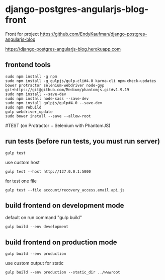 # django-postgres-angularjs-blog-front
  Front for project https://github.com/EndyKaufman/django-postgres-angularjs-blog

https://django-postgres-angularjs-blog.herokuapp.com


## frontend tools
```
sudo npm install -g npm
sudo npm install -g gulpjs/gulp-cli#4.0 karma-cli npm-check-updates bower protractor selenium-webdriver node-gyp git+https://git@github.com/Medium/phantomjs.git#v1.9.19
sudo npm install --save-dev
sudo npm install node-sass --save-dev
sudo npm install gulpjs/gulp#4.0 --save-dev
sudo npm rebuild
gulp webdriver_update
sudo bower install --save --allow-root
```

#TEST (on Protractor + Selenium with PhantomJS)

## run tests (before run tests, you must run server)
```
gulp test
```

use custom host

```
gulp test --host http://127.0.0.1:5000
```

for test one file

```
gulp test --file account/recovery_access.email.api.js
```

## build frontend on development mode

default on run command "gulp build"

```
gulp build --env development
```
## build frontend on production mode

```
gulp build --env production
```

use custom output for static

```
gulp build --env production --static_dir ../wwwroot
```
